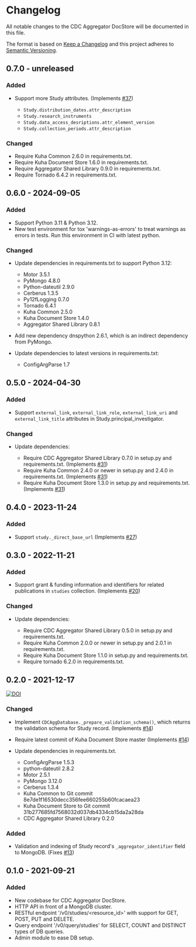 # Changelog

All notable changes to the CDC Aggregator DocStore will be documented in this file.

The format is based on [Keep a Changelog](http://keepachangelog.com/en/1.0.0/) and this project adheres to [Semantic Versioning](http://semver.org/spec/v2.0.0.html).


## 0.7.0 - unreleased

### Added

- Support more Study attributes. (Implements
  [#37](https://github.com/cessda/cessda.cdc.aggregator.doc-store/issues/37))

  - `Study.distribution_dates.attr_description`
  - `Study.research_instruments`
  - `Study.data_access_desriptions.attr_element_version`
  - `Study.collection_periods.attr_description`

### Changed

- Require Kuha Common 2.6.0 in requirements.txt.
- Require Kuha Document Store 1.6.0 in requirements.txt.
- Require Aggregator Shared Library 0.9.0 in requirements.txt.
- Require Tornado 6.4.2 in requirements.txt.


## 0.6.0 - 2024-09-05

### Added

- Support Python 3.11 & Python 3.12.
- New test environment for tox 'warnings-as-errors' to treat warnings
  as errors in tests. Run this environment in CI with latest python.

### Changed

- Update dependencies in requirements.txt to support Python 3.12:

  - Motor 3.5.1
  - PyMongo 4.8.0
  - Python-dateutil 2.9.0
  - Cerberus 1.3.5
  - Py12fLogging 0.7.0
  - Tornado 6.4.1
  - Kuha Common 2.5.0
  - Kuha Document Store 1.4.0
  - Aggregator Shared Library 0.8.1

- Add new dependency dnspython 2.6.1, which is an indirect dependency
  from PyMongo.
- Update dependencies to latest versions in requirements.txt:

  - ConfigArgParse 1.7


## 0.5.0 - 2024-04-30

### Added

- Support `external_link`, `external_link_role`, `external_link_uri`
  and `external_link_title` attributes in Study.principal_investigator.

### Changed

- Update dependencies:

  - Require CDC Aggregator Shared Library 0.7.0 in setup.py and
    requirements.txt. (Implements
    [#31](https://github.com/cessda/cessda.cdc.aggregator.doc-store/issues/31))
  - Require Kuha Common 2.4.0 or newer in setup.py and 2.4.0 in
    requirements.txt. (Implements
    [#31](https://github.com/cessda/cessda.cdc.aggregator.doc-store/issues/31))
  - Require Kuha Document Store 1.3.0 in setup.py and
    requirements.txt. (Implements
    [#31](https://github.com/cessda/cessda.cdc.aggregator.doc-store/issues/31))


## 0.4.0 - 2023-11-24

### Added

- Support `study._direct_base_url` (Implements
  [#27](https://github.com/cessda/cessda.cdc.aggregator.doc-store/issues/27))


## 0.3.0 - 2022-11-21

### Added

- Support grant & funding information and identifiers for related
  publications in `studies` collection. (Implements
  [#20](https://github.com/cessda/cessda.cdc.aggregator.doc-store/issues/20))

### Changed

- Update dependencies:

  - Require CDC Aggregator Shared Library 0.5.0 in setup.py and
    requirements.txt.
  - Require Kuha Common 2.0.0 or newer in setup.py and 2.0.1 in requirements.txt.
  - Require Kuha Document Store 1.1.0 in setup.py and requirements.txt.
  - Require tornado 6.2.0 in requirements.txt.


## 0.2.0 - 2021-12-17
[![DOI](https://zenodo.org/badge/DOI/10.5281/zenodo.5779898.svg)](https://doi.org/10.5281/zenodo.5779898)

### Changed

- Implement `CDCAggDatabase._prepare_validation_schema()`, which
  returns the validation schema for Study record.
  (Implements [#14](https://github.com/cessda/cessda.cdc.aggregator.doc-store/issues/14))
- Require latest commit of Kuha Document Store master
  (Implements [#14](https://github.com/cessda/cessda.cdc.aggregator.doc-store/issues/14))
- Update dependencies in requirements.txt.

  - ConfigArgParse 1.5.3
  - python-dateutil 2.8.2
  - Motor 2.5.1
  - PyMongo 3.12.0
  - Cerberus 1.3.4
  - Kuha Common to Git commit 8e7de1f16530decc356fee660255b60fcacaea23
  - Kuha Document Store to Git commit 31b277685fd7568032d037db4334cb15da2a28da
  - CDC Aggregator Shared Library 0.2.0

### Added

- Validation and indexing of Study record's `_aggregator_identifier` field to MongoDB.
  (Fixes [#13](https://github.com/cessda/cessda.cdc.aggregator.doc-store/issues/13))


## 0.1.0 - 2021-09-21

### Added

- New codebase for CDC Aggregator DocStore.
- HTTP API in front of a MongoDB cluster.
- RESTful endpoint '/v0/studies/<resource_id>' with support for GET, POST, PUT and DELETE.
- Query endpoint '/v0/query/studies' for SELECT, COUNT and DISTINCT types of DB queries.
- Admin module to ease DB setup.
